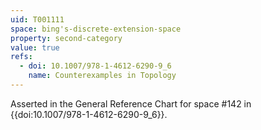 ```yaml
---
uid: T001111
space: bing's-discrete-extension-space
property: second-category
value: true
refs:
  - doi: 10.1007/978-1-4612-6290-9_6
    name: Counterexamples in Topology
---
```

Asserted in the General Reference Chart for space #142 in
{{doi:10.1007/978-1-4612-6290-9_6}}.
